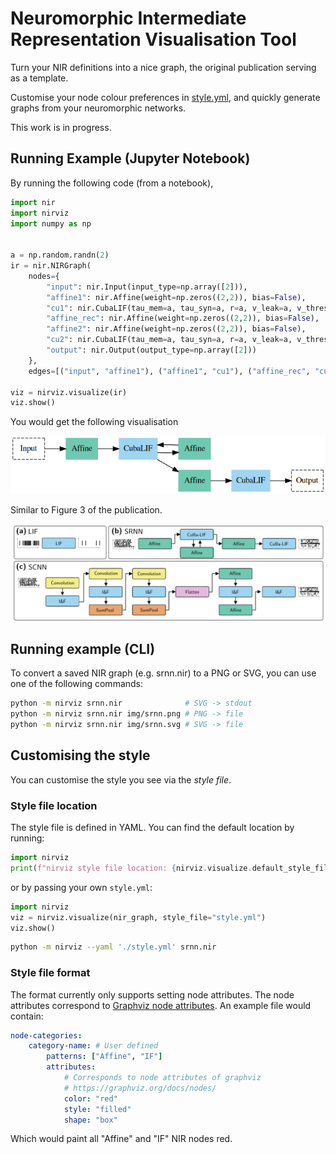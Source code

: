 # Neuromorphic Intermediate Representation Visualisation Tool

Turn your NIR definitions into a nice graph, the original publication serving as a template.

Customise your node colour preferences in [style.yml](nirviz/style.yml), and quickly generate graphs from your neuromorphic networks.

This work is in progress.

## Running Example (Jupyter Notebook)
By running the following code (from a notebook),
```python
import nir
import nirviz
import numpy as np


a = np.random.randn(2)
ir = nir.NIRGraph(
    nodes={
        "input": nir.Input(input_type=np.array([2])),
        "affine1": nir.Affine(weight=np.zeros((2,2)), bias=False),
        "cu1": nir.CubaLIF(tau_mem=a, tau_syn=a, r=a, v_leak=a, v_threshold=a, v_reset=a),
        "affine_rec": nir.Affine(weight=np.zeros((2,2)), bias=False),
        "affine2": nir.Affine(weight=np.zeros((2,2)), bias=False),
        "cu2": nir.CubaLIF(tau_mem=a, tau_syn=a, r=a, v_leak=a, v_threshold=a, v_reset=a),
        "output": nir.Output(output_type=np.array([2]))
    },
    edges=[("input", "affine1"), ("affine1", "cu1"), ("affine_rec", "cu1"),  ("cu1", "affine_rec"), ("cu1", "affine2"), ("affine2", "cu2"), ("cu2", "output")])

viz = nirviz.visualize(ir)
viz.show()
```

You would get the following visualisation

<picture>
<img alt="nirviz output" src="https://github.com/open-neuromorphic/nirviz/raw/main/img/srnn.png">
</picture>

Similar to Figure 3 of the publication.

<picture>
<img alt="Figure 3 of NIR paper for comparison to output" src="https://github.com/open-neuromorphic/nirviz/raw/main/img/fig3.png">
</picture>

## Running example (CLI)
To convert a saved NIR graph (e.g. srnn.nir) to a PNG or SVG, you can use one of the following commands:
```bash
python -m nirviz srnn.nir              # SVG -> stdout
python -m nirviz srnn.nir img/srnn.png # PNG -> file
python -m nirviz srnn.nir img/srnn.svg # SVG -> file
```

## Customising the style
You can customise the style you see via the *style file*.
### Style file location
The style file is defined in YAML. You can find the default location by running:
```python
import nirviz
print(f"nirviz style file location: {nirviz.visualize.default_style_file()}")
```

or by passing your own `style.yml`:
```python
import nirviz
viz = nirviz.visualize(nir_graph, style_file="style.yml")
viz.show()
```
```bash
python -m nirviz --yaml './style.yml' srnn.nir
```

### Style file format
The format currently only supports setting node attributes. The node attributes correspond to [Graphviz node attributes](https://graphviz.org/docs/nodes/). An example file would contain:

```yaml
node-categories:
    category-name: # User defined
        patterns: ["Affine", "IF"]
        attributes:
            # Corresponds to node attributes of graphviz
            # https://graphviz.org/docs/nodes/
            color: "red"
            style: "filled"
            shape: "box"
```

Which would paint all "Affine" and "IF" NIR nodes red.
